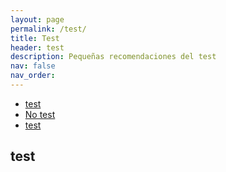 ```yaml
---
layout: page
permalink: /test/
title: Test
header: test
description: Pequeñas recomendaciones del test
nav: false
nav_order:
---
```


<ul class="list-inline">
  <li class="list-inline-item"><a href="/test/recomendaciones/test">test</a></li>
  <li class="list-inline-item"><a href="/test/recomendaciones/no-test">No test</a></li>
  <li class="list-inline-item"><a href="/test/recomendaciones/test">test</a></li>
</ul>

<style>
.list-inline-item a {
  text-decoration: underline;
}
</style>

<div class="flex flex-wrap">
<h2 id="test" class="text-2xl font-bold mb-4  text-black dark:text-white [scroll-margin-top:60px]">test</h2>
